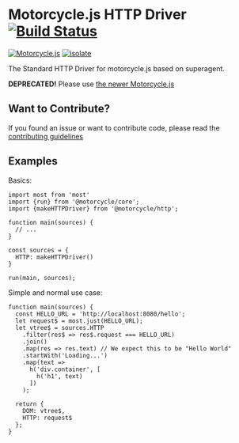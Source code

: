 # Motorcycle.js HTTP Driver [![Build Status](https://travis-ci.org/motorcyclejs/http.svg?branch=develop)](https://travis-ci.org/motorcyclejs/http)

[![Motorcycle.js](https://img.shields.io/badge/Motorcycle.js-compatible-brightgreen.svg)](https://github.com/motorcyclejs) [![isolate](https://img.shields.io/badge/isolate-compatible-brightgreen.svg)](https://github.com/cyclejs/isolate)

The Standard HTTP Driver for motorcycle.js based on superagent.

**DEPRECATED!** Please use [the newer Motorcycle.js](https://github.com/motorcyclejs/motorcyclejs)

## Want to Contribute?

If you found an issue or want to contribute code, please read
the [contributing guidelines](https://github.com/motorcyclejs/motorcycle/blob/master/CONTRIBUTING.md)

## Examples

Basics:
```
import most from 'most'
import {run} from '@motorcycle/core';
import {makeHTTPDriver} from '@motorcycle/http';

function main(sources) {
  // ...
}

const sources = {
  HTTP: makeHTTPDriver()
}

run(main, sources);
```

Simple and normal use case:
```
function main(sources) {
  const HELLO_URL = 'http://localhost:8080/hello';
  let request$ = most.just(HELLO_URL);
  let vtree$ = sources.HTTP
    .filter(res$ => res$.request === HELLO_URL)
    .join()
    .map(res => res.text) // We expect this to be "Hello World"
    .startWith('Loading...')
    .map(text =>
      h('div.container', [
        h('h1', text)
      ])
    );

  return {
    DOM: vtree$,
    HTTP: request$
  };
}
```

